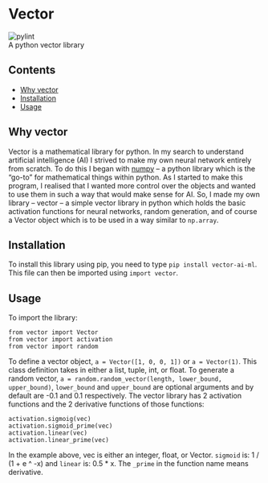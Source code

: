 # Vector

![pylint](https://github.com/atlas-aerospace-yt/Vector/actions/workflows/pylint.yml/badge.svg)<br>
A python vector library

## Contents
* [Why vector](#why-vector)
* [Installation](#installation)
* [Usage](#usage)

## Why vector

Vector is a mathematical library for python. In my search to understand artificial intelligence (AI) I strived to make my own neural network entirely from scratch. To do this I began with <a href = "https://numpy.org/">numpy</a> – a python library which is the “go-to” for mathematical things within python. As I started to make this program, I realised that I wanted more control over the objects and wanted to use them in such a way that would make sense for AI. So, I made my own library – vector – a simple vector library in python which holds the basic activation functions for neural networks, random generation, and of course a Vector object which is to be used in a way similar to `np.array`.

## Installation

To install this library using pip, you need to type `pip install vector-ai-ml`. This file can then be imported using `import vector`.

## Usage

To import the library:
```
from vector import Vector
from vector import activation
from vector import random
```
To define a vector object, `a = Vector([1, 0, 0, 1])` or `a = Vector(1)`. This class definition takes in either a list, tuple, int, or float. 
To generate a random vector, `a = random.random_vector(length, lower_bound, upper_bound)`, `lower_bound` and `upper_bound` are optional arguments and by default are -0.1 and 0.1 respectively.
The vector library has 2 activation functions and the 2 derivative functions of those functions:
```
activation.sigmoig(vec)
activation.sigmoid_prime(vec)
activation.linear(vec)
activation.linear_prime(vec)
```
In the example above, vec is either an integer, float, or Vector. `sigmoid` is: 1 / (1 + e ^ -x) and `linear` is: 0.5 * x.
The `_prime` in the function name means derivative. 
